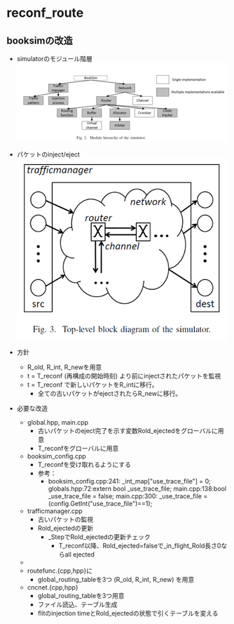 # reconf_route
## booksimの改造
- simulatorのモジュール階層
![hierarchy](./docs/booksim_hierarchy.png)
- パケットのinject/eject
![blockdiagram](./docs/booksim_blockdiagram.png)
- 方針
  - R_old, R_int, R_newを用意
  - t = T_reconf (再構成の開始時刻) より前にinjectされたパケットを監視
  - t = T_reconf で新しいパケットをR_intに移行。
    - 全ての古いパケットがejectされたらR_newに移行。

- 必要な改造
  - global.hpp, main.cpp
    - 古いパケットのeject完了を示す変数Rold_ejectedをグローバルに用意
    - T_reconfをグローバルに用意
  - booksim_config.cpp
    - T_reconfを受け取れるようにする
    - 参考：
      - booksim_config.cpp:241:  _int_map["use_trace_file"] = 0;
        globals.hpp:72:extern bool _use_trace_file;
        main.cpp:138:bool _use_trace_file = false;
        main.cpp:300:  _use_trace_file = (config.GetInt("use_trace_file")==1);
  - trafficmanager.cpp
    - 古いパケットの監視
    - Rold_ejectedの更新
      - _StepでRold_ejectedの更新チェック
        - T_reconf以降、Rold_ejected=falseで_in_flight_Rold長さ0ならall ejected
  -
  - routefunc.{cpp,hpp}に
    - global_routing_tableを3つ (R_old, R_int, R_new) を用意
  - cncnet.{cpp,hpp}
    - global_routing_tableを3つ用意
    - ファイル読込、テーブル生成
    - flitのinjection timeとRold_ejectedの状態で引くテーブルを変える
